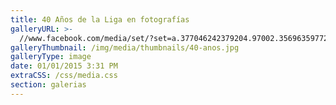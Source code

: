 ```yaml
---
title: 40 Años de la Liga en fotografías
galleryURL: >-
  //www.facebook.com/media/set/?set=a.377046242379204.97002.356963597720802&type=3
galleryThumbnail: /img/media/thumbnails/40-anos.jpg
galleryType: image
date: 01/01/2015 3:31 PM
extraCSS: /css/media.css
section: galerias
---
```





